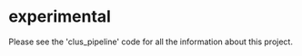 # experimental


Please see the 'clus_pipeline' code for all the information about this project. 
 
